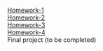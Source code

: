 [Homework-1](https://github.com/Ruslan-lion/genius-homework/tree/main/homework-1)<br>
[Homework-2](https://github.com/Ruslan-lion/genius-homework/tree/main/homework-2)<br>
[Homework-3](https://github.com/Ruslan-lion/genius-homework/tree/main/homework-3)<br>
[Homework-4](https://github.com/Ruslan-lion/genius-homework/tree/main/homework-4)<br>
Final project (to be completed) 
